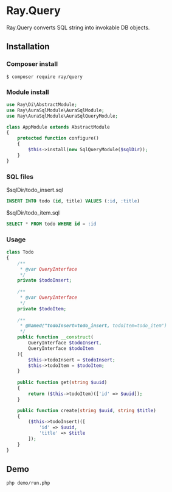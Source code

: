 # Ray.Query

Ray.Query converts SQL string into invokable DB objects.

## Installation

### Composer install

    $ composer require ray/query
 
### Module install

```php
use Ray\Di\AbstractModule;
use Ray\AuraSqlModule\AuraSqlModule;
use Ray\AuraSqlModule\AuraSqlQueryModule;

class AppModule extends AbstractModule
{
    protected function configure()
    {
        $this->install(new SqlQueryModule($sqlDir));
    }
}
```

### SQL files

$sqlDir/todo_insert.sql

```sql
INSERT INTO todo (id, title) VALUES (:id, :title)
```

$sqlDir/todo_item.sql

```sql
SELECT * FROM todo WHERE id = :id
```


### Usage

```php
class Todo
{
    /**
     * @var QueryInterface
     */
    private $todoInsert;
    
    /**
     * @var QueryInterface
     */
    private $todoItem;
    
    /**
     * @Named("todoInsert=todo_insert, todoItem=todo_item")
     */
    public function __construct(
        QueryInterface $todoInsert,
        QueryInterface $todoItem
    ){
        $this->todoInsert = $todoInsert;
        $this->todoItem = $todoItem;
    }
    
    public function get(string $uuid)
    {
        return ($this->todoItem)(['id' => $uuid]);
    }

    public function create(string $uuid, string $title)
    {
        ($this->todoInsert)([
            'id' => $uuid,
            'title' => $title
        ]);
    }
}
```

## Demo

```
php demo/run.php
```